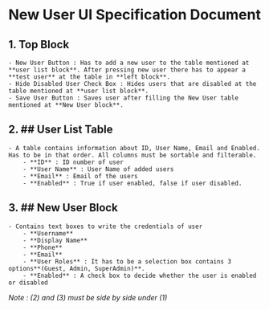 # New User UI Specification Document
## 1.  Top Block
    - New User Button : Has to add a new user to the table mentioned at **user list block**. After pressing new user there has to appear a **test user** at the table in **left block**.
    - Hide Disabled User Check Box : Hides users that are disabled at the table mentioned at **user list block**.
    - Save User Button : Saves user after filling the New User table mentioned at **New User block**.
## 2. ## User List Table
    - A table contains information about ID, User Name, Email and Enabled. Has to be in that order. All columns must be sortable and filterable.
        - **ID** : ID number of user
        - **User Name** : User Name of added users
        - **Email** : Email of the users
        - **Enabled** : True if user enabled, false if user disabled.
 ## 3. ## New User Block
    - Contains text boxes to write the credentials of user
        - **Username**
        - **Display Name**
        - **Phone**
        - **Email**
        - **User Roles** : It has to be a selection box contains 3 options**(Guest, Admin, SuperAdmin)**.
        - **Enabled** : A check box to decide whether the user is enabled or disabled

*Note : (2) and (3) must be side by side under (1)*
